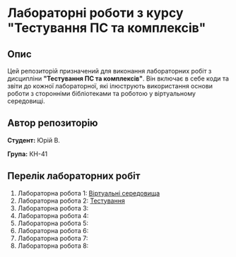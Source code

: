 # Лабораторні роботи з курсу "Тестування ПС та комплексів"

## Опис
Цей репозиторій призначений для виконання лабораторних робіт з дисципліни **"Тестування ПС та комплексів"**. Він включає в себе коди та звіти до кожної лабораторної, які ілюструють використання основи роботи з сторонніми бібліотеками та роботою у віртуальному середовищі.

## Автор репозиторію
**Студент:** Юрій В.

**Група:** КН-41

## Перелік лабораторних робіт
1. Лабораторна робота 1: [Віртуальні середовища](./1_1_laba/README.md)
2. Лабораторна робота 2: [Тестування](./2_laba/README.md)
3. Лабораторна робота 3: 
4. Лабораторна робота 4: 
5. Лабораторна робота 5: 
6. Лабораторна робота 6: 
7. Лабораторна робота 7: 
8. Лабораторна робота 8: 
